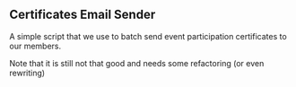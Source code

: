 ## Certificates Email Sender
A simple script that we use to batch send event participation certificates to our members.

Note that it is still not that good and needs some refactoring (or even rewriting)
